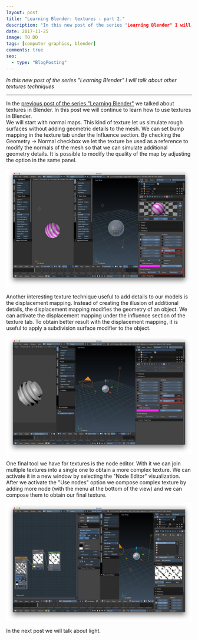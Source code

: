 ```yaml
---
layout: post
title: "Learning Blender: textures - part 2."
description: "In this new post of the series "Learning Blender" I will talk about textures."
date: 2017-11-25
image: TO DO
tags: [computer graphics, blender]
comments: true
seo:
  - type: "BlogPosting"
---
```


*In this new post of the series "Learning Blender" I will talk about other textures techniques*

---

In the [previous post of the series "Learning Blender"](TODO) we talked about textures in Blender. In this post we 
will continue to learn how to use textures in Blender.  
We will start with normal maps. This kind of texture let us simulate rough surfaces without adding geometric
 details to the mesh. We can set bump mapping in the texture tab under the Influence section. By checking the 
 Geometry -> Normal checkbox we let the texture be used as a reference to modify the normals of the mesh so that we 
 can simulate additional geometry details. It is possible to modify the quality of the map by adjusting the option in
  the same panel.
  
![blender normal mapping](/assets/images/posts/blender-normal-mapping.jpg "blender normal mapping")
  
Another interesting texture technique useful to add details to our models is the displacement mapping. Instead of 
creating the illusion of additional details, the displacement mapping modifies the geometry of an object. We can 
activate the displacement mapping under the influence section of the texture tab. To obtain better result with the 
displacement mapping, it is useful to apply a subdivision surface modifier to the object.

![blender displacement mapping](/assets/images/posts/blender-displacement-mapping.jpg "blender displacement mapping")

One final tool we have for textures is the node editor. With it we can join multiple textures into a single one to 
obtain a more complex texture. We can activate it in a new window by selecting the "Node Editor" visualization. After
 we activate the "Use nodes" option we compose complex texture by adding more node (with the menu at the bottom of 
 the view) and we can compose them to obtain our final texture.
 
![blender node editor](/assets/images/posts/blender-node-editor.jpg "blender node editor")
 
In the next post we will talk about light.

    
  